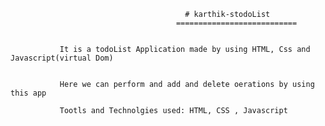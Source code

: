                                            # karthik-stodoList
                                         ===========================
                                         
                                         
               It is a todoList Application made by using HTML, Css and Javascript(virtual Dom)
               
               
               Here we can perform and add and delete oerations by using this app
               
               Tootls and Technolgies used: HTML, CSS , Javascript
